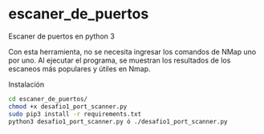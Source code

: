 # escaner_de_puertos
Escaner de puertos en python 3

Con esta herramienta, no se necesita ingresar los comandos de NMap uno por uno. 
Al ejecutar el programa, se muestran los resultados de los escaneos más populares y útiles en Nmap.

Instalación
```bash
cd escaner_de_puertos/
chmod +x desafio1_port_scanner.py
sudo pip3 install -r requirements.txt
python3 desafio1_port_scanner.py ó ./desafio1_port_scanner.py
```